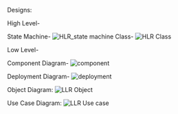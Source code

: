 Designs:

High Level-

State Machine-
![HLR_state machine](https://user-images.githubusercontent.com/78848590/110743467-14a7a580-825e-11eb-9817-8aaeeab72eca.png)
Class-
![HLR Class](https://user-images.githubusercontent.com/78848639/110761696-0c5b6480-8276-11eb-9dee-50298a330f4a.jpg)



Low Level-

Component Diagram-
![component](https://user-images.githubusercontent.com/78848590/110652292-3ebb8200-81e2-11eb-9356-3d276e5f68e3.png)
 
Deployment Diagram-
![deployment](https://user-images.githubusercontent.com/78848590/110652514-7296a780-81e2-11eb-94d0-624132f8430e.png)

Object Diagram:
![LLR Object](https://user-images.githubusercontent.com/78848639/110761775-209f6180-8276-11eb-95a7-679723ce1950.jpg)

Use Case Diagram:
![LLR Use case](https://user-images.githubusercontent.com/78848639/110761826-2dbc5080-8276-11eb-88f2-75940235618f.jpg)

